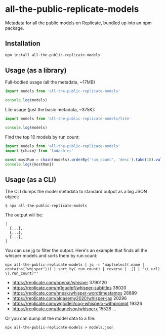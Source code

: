 # all-the-public-replicate-models

Metadata for all the public models on Replicate, bundled up into an npm package.

## Installation

```sh
npm install all-the-public-replicate-models
```

## Usage (as a library)

Full-bodied usage (all the metadata, ~17MB)

```js
import models from 'all-the-public-replicate-models'

console.log(models)
```

Lite usage (just the basic metadata, ~375K):

```js
import models from 'all-the-public-replicate-models/lite'

console.log(models)
```

Find the top 10 models by run count:

```js
import models from 'all-the-public-replicate-models'
import {chain} from 'lodash-es'

const mostRun = chain(models).orderBy('run_count', 'desc').take(10).value()
console.log({mostRun})
```

## Usage (as a CLI)

The CLI dumps the model metadata to standard output as a big JSON object:

```command
$ npx all-the-public-replicate-models
```

The output will be:

```
[
  {...},
  {...},
  {...},
]
```

You can use [jq](https://stedolan.github.io/jq/) to filter the output. Here's an example that finds all the whisper models and sorts them by run count:

```command
npx all-the-public-replicate-models | jq -r 'map(select(.name | contains("whisper"))) | sort_by(.run_count) | reverse | .[] | "\(.url) \(.run_count)"'
```

- https://replicate.com/openai/whisper 3790120
- https://replicate.com/m1guelpf/whisper-subtitles 38020
- https://replicate.com/hnesk/whisper-wordtimestamps 28889
- https://replicate.com/alqasemy2020/whisper-jax 20296
- https://replicate.com/wglodell/cog-whisperx-withprompt 19326
- https://replicate.com/daanelson/whisperx 15528
...


Or you can dump all the model data to a file:

```command
npx all-the-public-replicate-models > models.json
```